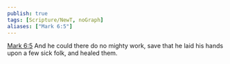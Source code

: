 ```yaml
---
publish: true
tags: [Scripture/NewT, noGraph]
aliases: ["Mark 6:5"]
---
```

[Mark 6:5](https://churchofjesuschrist.org/study/scriptures/nt/mark/6?lang=eng&id=p5#p5) And he could there do no mighty work, save that he laid his hands upon a few sick folk, and healed them.
